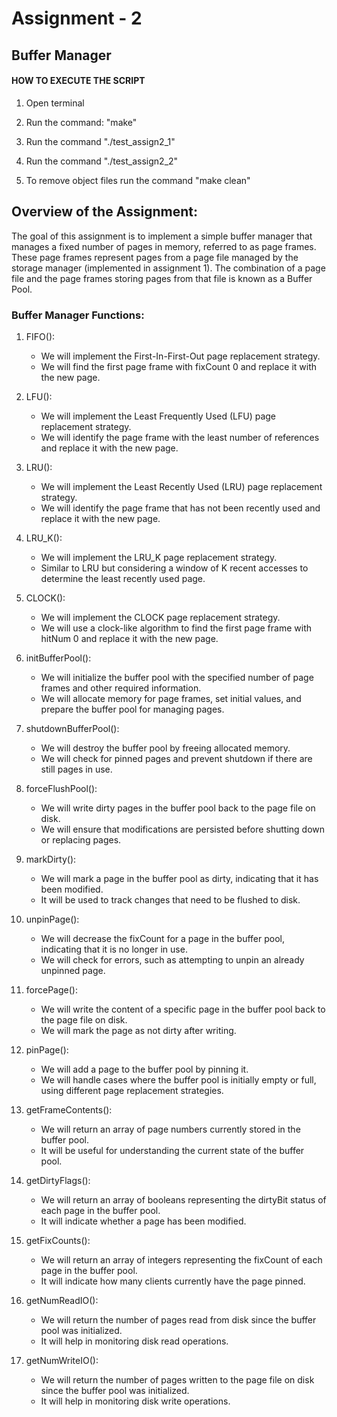 # Assignment - 2

## Buffer Manager

#### HOW TO EXECUTE THE SCRIPT

1. Open terminal 

2. Run the command: "make"

3. Run the command "./test_assign2_1"

4. Run the command "./test_assign2_2"

4. To remove object files run the command "make clean"


## Overview of the Assignment:
The goal of this assignment is to implement a simple buffer manager that manages a fixed number of pages in memory, referred to as page frames. These page frames represent pages from a page file managed by the storage manager (implemented in assignment 1). The combination of a page file and the page frames storing pages from that file is known as a Buffer Pool.


### Buffer Manager Functions:
1. FIFO():

	- We will implement the First-In-First-Out page replacement strategy.
	- We will find the first page frame with fixCount 0 and replace it with the new page.

2. LFU():

	- We will implement the Least Frequently Used (LFU) page replacement strategy.
	- We will identify the page frame with the least number of references and replace it with the new page.

3. LRU():

	- We will implement the Least Recently Used (LRU) page replacement strategy.
	- We will identify the page frame that has not been recently used and replace it with the new page.

4. LRU_K():

	- We will implement the LRU_K page replacement strategy.
	- Similar to LRU but considering a window of K recent accesses to determine the least recently used page.

5. CLOCK():

	- We will implement the CLOCK page replacement strategy.
	- We will use a clock-like algorithm to find the first page frame with hitNum 0 and replace it with the new page.

6. initBufferPool():

	- We will initialize the buffer pool with the specified number of page frames and other required information.
	- We will allocate memory for page frames, set initial values, and prepare the buffer pool for managing pages.

7. shutdownBufferPool():

	- We will destroy the buffer pool by freeing allocated memory.
	- We will check for pinned pages and prevent shutdown if there are still pages in use.

8. forceFlushPool():

	- We will write dirty pages in the buffer pool back to the page file on disk.
	- We will ensure that modifications are persisted before shutting down or replacing pages.

9. markDirty():

	- We will mark a page in the buffer pool as dirty, indicating that it has been modified.
	- It will be used to track changes that need to be flushed to disk.

10. unpinPage():

	- We will decrease the fixCount for a page in the buffer pool, indicating that it is no longer in use.
	- We will check for errors, such as attempting to unpin an already unpinned page.

11. forcePage():

	- We will write the content of a specific page in the buffer pool back to the page file on disk.
	- We will mark the page as not dirty after writing.

12. pinPage():

	- We will add a page to the buffer pool by pinning it.
	- We will handle cases where the buffer pool is initially empty or full, using different page replacement strategies.

13. getFrameContents():

	- We will return an array of page numbers currently stored in the buffer pool.	
	- It will be useful for understanding the current state of the buffer pool.

14. getDirtyFlags():

	- We will return an array of booleans representing the dirtyBit status of each page in the buffer pool.
	- It will indicate whether a page has been modified.

15. getFixCounts():

	- We will return an array of integers representing the fixCount of each page in the buffer pool.
	- It will indicate how many clients currently have the page pinned.

16. getNumReadIO():

	- We will return the number of pages read from disk since the buffer pool was initialized.
	- It will help in monitoring disk read operations.

17. getNumWriteIO():

	- We will return the number of pages written to the page file on disk since the buffer pool was initialized.
	- It will help in monitoring disk write operations.
